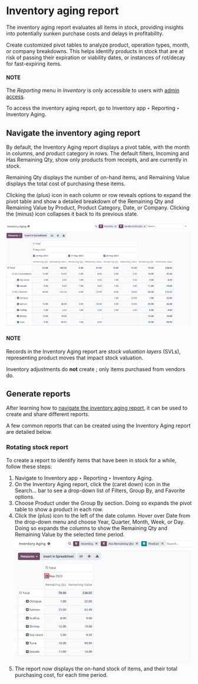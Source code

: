# Inventory aging report

The inventory aging report evaluates all items in stock, providing insights into potentially sunken
purchase costs and delays in profitability.

Create customized pivot tables to analyze product, operation types, month, or company breakdowns.
This helps identify products in stock that are at risk of passing their expiration or viability
dates, or instances of rot/decay for fast-expiring items.

#### NOTE
The *Reporting* menu in *Inventory* is only accessible to users with [admin access](../../../../general/users/access_rights.md).

To access the inventory aging report, go to Inventory app ‣ Reporting ‣
Inventory Aging.

<a id="inventory-warehouses-storage-aging-report"></a>

## Navigate the inventory aging report

By default, the Inventory Aging report displays a pivot table, with the month in
columns, and product category in rows. The default filters, Incoming and Has
Remaining Qty, show only products from receipts, and are currently in stock.

Remaining Qty displays the number of on-hand items, and Remaining Value
displays the total cost of purchasing these items.

Clicking the <i class="fa fa-plus-square"></i> (plus) icon in each column or row reveals options to
expand the pivot table and show a detailed breakdown of the Remaining Qty and
Remaining Value by Product, Product Category, Date,
or Company. Clicking the <i class="fa fa-minus-square-o"></i> (minus) icon collapses it
back to its previous state.

![Inventory aging report.](../../../../../.gitbook/assets/inventory-aging.png)

#### NOTE
Records in the Inventory Aging report are *stock valuation layers* (SVLs),
representing product moves that impact stock valuation.

Inventory adjustments do **not** create ; only items purchased from vendors do.

## Generate reports

After learning how to [navigate the inventory aging report](#inventory-warehouses-storage-aging-report), it can be used to create and share different reports.

A few common reports that can be created using the Inventory Aging report are detailed
below.

### Rotating stock report

To create a report to identify items that have been in stock for a while, follow these steps:

1. Navigate to Inventory app ‣ Reporting ‣ Inventory Aging.
2. On the Inventory Aging report, click the <i class="fa fa-caret-down"></i> (caret
   down) icon in the Search... bar to see a drop-down list of Filters,
   Group By, and Favorite options.
3. Choose Product under the Group By section. Doing so expands the pivot
   table to show a product in each row.
4. Click the <i class="fa fa-plus-square"></i> (plus) icon to the left of the date column. Hover
   over Date from the drop-down menu and choose Year, Quarter,
   Month, Week, or Day. Doing so expands the columns to show the
   Remaining Qty and Remaining Value by the selected time period.
   ![Pivot table, highlighting the plus icon to expand columns.](../../../../../.gitbook/assets/column-expand-icon.png)
5. The report now displays the on-hand stock of items, and their total purchasing cost, for each
   time period.
